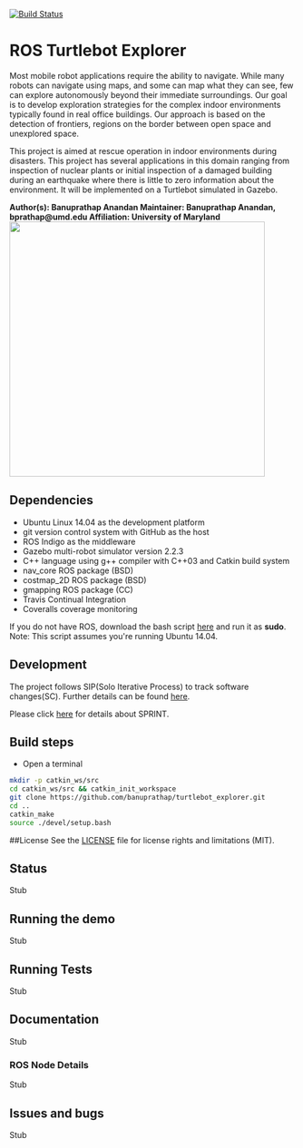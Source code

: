 [![Build Status](https://travis-ci.org/banuprathap/turtlebot_explorer.svg?branch=master)](https://travis-ci.org/banuprathap/turtlebot_explorer)


# ROS Turtlebot Explorer

Most mobile robot applications require the ability to navigate. While many robots can navigate using maps, and some can map what they can see, few can explore autonomously beyond their immediate surroundings. Our goal is to develop exploration strategies for the complex indoor environments typically found in real office buildings. Our approach is based on the detection of frontiers, regions on the border between open space and unexplored space.

This project is aimed at rescue operation in indoor environments during disasters. This project has several applications in this domain ranging from inspection of nuclear plants or initial inspection of a damaged building during an earthquake where there is little to zero information about the environment. It will be implemented on a Turtlebot simulated in Gazebo.

<b>
Author(s): Banuprathap Anandan
Maintainer: Banuprathap Anandan, bprathap@umd.edu
Affiliation: University of Maryland
</b>
<img src="http://s9.postimg.org/aah3joxv3/image.jpg" width="450">

## Dependencies

- Ubuntu Linux 14.04 as the development platform
- git version control system with GitHub as the host
- ROS Indigo as the middleware
- Gazebo multi-robot simulator version 2.2.3
- C++ language using g++ compiler with C++03 and Catkin build system
- nav_core ROS package (BSD)
- costmap_2D ROS package (BSD)
- gmapping ROS package (CC)
- Travis Continual Integration
- Coveralls coverage monitoring

If you do not have ROS, download the bash script [here](https://gist.github.com/banuprathap/b2dab970df1f89573203b546c5eb3a5c) and run it as **sudo**. Note: This script assumes you're running Ubuntu 14.04.


## Development

The project follows SIP(Solo Iterative Process) to track software changes(SC). Further details can be found [here]().

Please click [here]() for details about SPRINT.


## Build steps
- Open a terminal
```bash
mkdir -p catkin_ws/src
cd catkin_ws/src && catkin_init_workspace
git clone https://github.com/banuprathap/turtlebot_explorer.git
cd ..
catkin_make
source ./devel/setup.bash
```

##License
See the [LICENSE](https://github.com/banuprathap/turtlebot_explorer/blob/master/LICENSE) file for license rights and limitations (MIT).

## Status
Stub

## Running the demo
Stub

## Running Tests
Stub

## Documentation
Stub

### ROS Node Details
Stub

## Issues and bugs
Stub